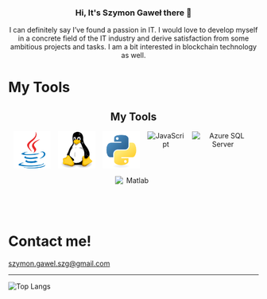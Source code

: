 <div align="center">
  <h3>Hi, It's Szymon Gaweł there 👋</h3>
  <p>I can definitely say I’ve found a passion in IT. I would love to develop myself in a concrete field of 
  the IT industry and derive satisfaction from some ambitious projects and tasks. I am a bit interested in
  blockchain technology as well.</p>
</div>

# My Tools
<div align="center">
  <h2>My Tools</h2>
  <div style="display: flex; justify-content: center; flex-wrap: wrap; gap: 15px;">
    <img src="https://raw.githubusercontent.com/devicons/devicon/master/icons/java/java-original.svg" alt="Java" width="75" height="75">
    <img src="https://raw.githubusercontent.com/devicons/devicon/master/icons/linux/linux-original.svg" alt="Linux" width="75" height="75">
    <img src="https://raw.githubusercontent.com/devicons/devicon/master/icons/python/python-original.svg" alt="Python" width="75" height="75">
    <img src="https://upload.wikimedia.org/wikipedia/commons/thumb/9/99/Unofficial_JavaScript_logo_2.svg/1200px-Unofficial_JavaScript_logo_2.svg.png" alt="JavaScript" width="75" height="75">
    <img src="https://www.ibm.com/content/dam/adobe-cms/instana/media_logo/Azure-SQL-Server-Monitoring.component.complex-narrative-xl.ts=1689345623470.png/content/adobe-cms/us/en/products/instana/supported-technologies/microsoft-sql-server-monitoring/_jcr_content/root/table_of_contents/body/content_section_styled/content-section-body/complex_narrative/logoimage" alt="Azure SQL Server" width="125" height="75">
    <img src="https://upload.wikimedia.org/wikipedia/commons/2/21/Matlab_Logo.png" alt="Matlab" width="75" height="75">
  </div>
</div>

# Contact me!
[szymon.gawel.szg@gmail.com](mailto:szymon.gawel.szg@gmail.com)

---
![Top Langs](https://github-readme-stats.vercel.app/api/top-langs/?username=gawelszymon&layout=compact)

